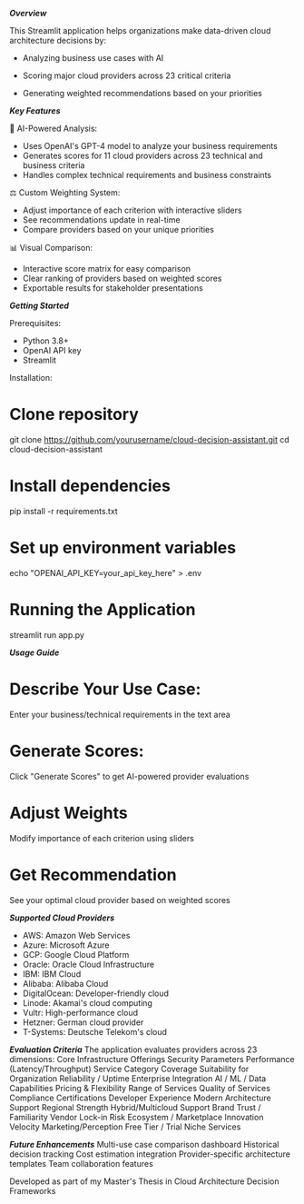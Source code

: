 ***Overview***

This Streamlit application helps organizations make data-driven cloud architecture decisions by:

- Analyzing business use cases with AI

- Scoring major cloud providers across 23 critical criteria

- Generating weighted recommendations based on your priorities


***Key Features***

🧠 AI-Powered Analysis:
- Uses OpenAI's GPT-4 model to analyze your business requirements
- Generates scores for 11 cloud providers across 23 technical and business criteria
- Handles complex technical requirements and business constraints

⚖️ Custom Weighting System:
- Adjust importance of each criterion with interactive sliders
- See recommendations update in real-time
- Compare providers based on your unique priorities

📊 Visual Comparison:
- Interactive score matrix for easy comparison
- Clear ranking of providers based on weighted scores
- Exportable results for stakeholder presentations

***Getting Started***

Prerequisites:
- Python 3.8+
- OpenAI API key
- Streamlit

Installation:
# Clone repository
git clone https://github.com/yourusername/cloud-decision-assistant.git
cd cloud-decision-assistant

# Install dependencies
pip install -r requirements.txt

# Set up environment variables
echo "OPENAI_API_KEY=your_api_key_here" > .env

# Running the Application
streamlit run app.py


***Usage Guide***

# Describe Your Use Case:
Enter your business/technical requirements in the text area

# Generate Scores:
Click "Generate Scores" to get AI-powered provider evaluations

# Adjust Weights
Modify importance of each criterion using sliders

#  Get Recommendation
See your optimal cloud provider based on weighted scores

***Supported Cloud Providers***

- AWS: Amazon Web Services
- Azure:	Microsoft Azure
- GCP:	Google Cloud Platform
- Oracle:	Oracle Cloud Infrastructure
- IBM:	IBM Cloud
- Alibaba:	Alibaba Cloud
- DigitalOcean:	Developer-friendly cloud
- Linode:	Akamai's cloud computing
- Vultr:	High-performance cloud
- Hetzner:	German cloud provider
- T-Systems:	Deutsche Telekom's cloud

***Evaluation Criteria***
The application evaluates providers across 23 dimensions:
Core Infrastructure Offerings
Security Parameters
Performance (Latency/Throughput)
Service Category Coverage
Suitability for Organization
Reliability / Uptime
Enterprise Integration
AI / ML / Data Capabilities
Pricing & Flexibility
Range of Services
Quality of Services
Compliance Certifications
Developer Experience
Modern Architecture Support
Regional Strength
Hybrid/Multicloud Support
Brand Trust / Familiarity
Vendor Lock-in Risk
Ecosystem / Marketplace
Innovation Velocity
Marketing/Perception
Free Tier / Trial
Niche Services

***Future Enhancements***
Multi-use case comparison dashboard
Historical decision tracking
Cost estimation integration
Provider-specific architecture templates
Team collaboration features


Developed as part of my Master's Thesis in Cloud Architecture Decision Frameworks
